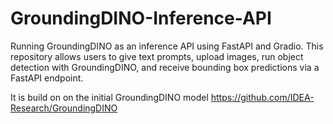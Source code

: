 # GroundingDINO-Inference-API
Running GroundingDINO as an inference API using FastAPI and Gradio. This repository allows users to give text prompts, upload images, run object detection with GroundingDINO, and receive bounding box predictions via a FastAPI endpoint. 

It is build on on the initial GroundingDINO model https://github.com/IDEA-Research/GroundingDINO
